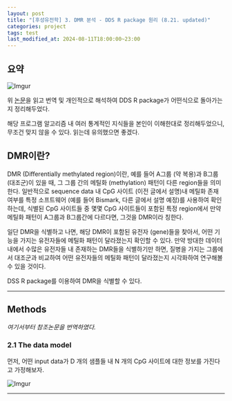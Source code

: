 ```yaml
---
layout: post
title: "[후성유전학] 3. DMR 분석 - DDS R package 원리 (8.21. updated)"
categories: project
tags: test
last_modified_at: 2024-08-11T18:00:00~23:00
---  
```



## 요약  

![Imgur](https://imgur.com/ovyL9LK.jpg)  

위 [논문](https://academic.oup.com/bioinformatics/article/32/10/1446/1743267)을 읽고 번역 및 개인적으로 해석하여 DDS R package가 어떤식으로 돌아가는지 정리해두었다.  

해당 프로그램 알고리즘 내 여러 통계적인 지식들을 본인이 이해한대로 정리해두었으니, 무조건 맞지 않을 수 있다. 읽는데 유의했으면 좋겠다.  
 

## DMR이란?  
DMR (Differentially methylated region)이란, 예를 들어 A그룹 (약 복용)과 B그룹 (대조군)이 있을 때, 그 그룹 간의 메틸화 (methylation) 패턴이 다른 region들을 의미한다. 일반적으로 sequence data 내 CpG 사이트 (이전 글에서 설명)내 메틸화 존재 여부를 특정 소프트웨어 (예를 들어 Bismark, 다른 글에서 설명 예정)를 사용하여 확인하는데, 식별된 CpG 사이트들 중 몇몇 CpG 사이트들이 포함된 특정 region에서 만약 메틸화 패턴이 A그룹과 B그룹간에 다르다면, 그것을 DMR이라 칭한다.   

일단 DMR을 식별하고 나면, 해당 DMR이 포함된 유전자 (gene)들을 찾아서, 어떤 기능을 가지는 유전자들에 메틸화 패턴이 달라졌는지 확인할 수 있다. 만약 방대한 데이터 내에서 수많은 유전자들 내 존재하는 DMR들을 식별하기만 하면, 질병을 가지는 그룹에서 대조군과 비교하여 어떤 유전자들의 메틸화 패턴이 달라졌는지 시각화하여 연구해볼 수 있을 것이다.  

DSS R package를 이용하여 DMR을 식별할 수 있다. 

---  

## Methods  

*여기서부터 참조논문을 번역하였다.*  

### 2.1 The data model  

먼저, 어떤 input data가 D 개의 샘플들 내 N 개의 CpG 사이트에 대한 정보를 가진다고 가정해보자. 

![Imgur](https://imgur.com/Dqp9Abv.jpg)



---  